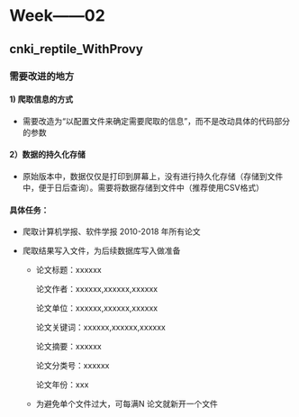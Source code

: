 # Week——02

## cnki_reptile_WithProvy

### 需要改进的地方

#### 1) 爬取信息的方式

+ 需要改造为“以配置文件来确定需要爬取的信息”，而不是改动具体的代码部分的参数

#### 2）数据的持久化存储

+ 原始版本中，数据仅仅是打印到屏幕上，没有进行持久化存储（存储到文件中，便于日后查询）。需要将数据存储到文件中（推荐使用CSV格式）



#### 具体任务：

+ 爬取计算机学报、软件学报  2010-2018 年所有论文

+ 爬取结果写入文件，为后续数据库写入做准备

  + 论文标题：xxxxxx

  	论文作者：xxxxxx,xxxxxx,xxxxxx

  	论文单位：xxxxxx,xxxxxx,xxxxxx

  	论文关键词：xxxxxx,xxxxxx,xxxxxx

  	论文摘要：xxxxxx

  	论文分类号：xxxxxx

  	论文年份：xxx

  + 为避免单个文件过大，可每满N 论文就新开一个文件